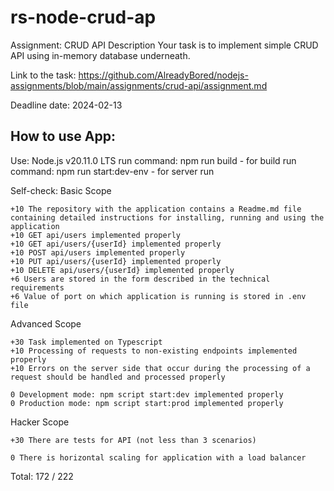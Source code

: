 # rs-node-crud-ap
Assignment: CRUD API Description  Your task is to implement simple CRUD API using in-memory database underneath.

Link to the task: 
https://github.com/AlreadyBored/nodejs-assignments/blob/main/assignments/crud-api/assignment.md

Deadline date: 2024-02-13

## How to use App:

Use: Node.js v20.11.0 LTS
run command: npm run build - for build 
run command: npm run start:dev-env - for server run



Self-check: Basic Scope

    +10 The repository with the application contains a Readme.md file containing detailed instructions for installing, running and using the application
    +10 GET api/users implemented properly
    +10 GET api/users/{userId} implemented properly
    +10 POST api/users implemented properly
    +10 PUT api/users/{userId} implemented properly
    +10 DELETE api/users/{userId} implemented properly
    +6 Users are stored in the form described in the technical requirements
    +6 Value of port on which application is running is stored in .env file

Advanced Scope

    +30 Task implemented on Typescript
    +10 Processing of requests to non-existing endpoints implemented properly
    +10 Errors on the server side that occur during the processing of a request should be handled and processed properly

    0 Development mode: npm script start:dev implemented properly
    0 Production mode: npm script start:prod implemented properly

Hacker Scope

    +30 There are tests for API (not less than 3 scenarios)

    0 There is horizontal scaling for application with a load balancer

Total: 172 / 222
